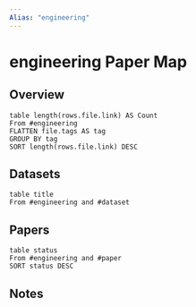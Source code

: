 ```yaml
---
Alias: "engineering"
---
```

# engineering Paper Map

## Overview

```dataview
table length(rows.file.link) AS Count
From #engineering
FLATTEN file.tags AS tag
GROUP BY tag
SORT length(rows.file.link) DESC
```

## Datasets

```dataview
table title
From #engineering and #dataset
```

## Papers

```dataview
table status
From #engineering and #paper
SORT status DESC
```

## Notes

